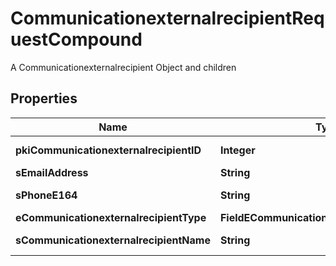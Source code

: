 

# CommunicationexternalrecipientRequestCompound

A Communicationexternalrecipient Object and children

## Properties

| Name | Type | Description | Notes |
|------------ | ------------- | ------------- | -------------|
|**pkiCommunicationexternalrecipientID** | **Integer** | The unique ID of the Communicationexternalrecipient |  [optional] |
|**sEmailAddress** | **String** | The email address. |  [optional] |
|**sPhoneE164** | **String** | A phone number in E.164 Format |  [optional] |
|**eCommunicationexternalrecipientType** | **FieldECommunicationexternalrecipientType** |  |  [optional] |
|**sCommunicationexternalrecipientName** | **String** | The name of the Communicationexternalrecipient |  [optional] |



